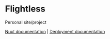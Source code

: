 # Flightless
Personal site/project

[Nuxt documentation](https://nuxt.com/docs/getting-started/introduction) | [Deployment documentation](https://nuxt.com/docs/getting-started/deployment)